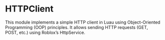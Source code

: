 # HTTPClient
This module implements a simple HTTP client in Luau using Object-Oriented Programming (OOP) principles. It allows sending HTTP requests (GET, POST, etc.) using Roblox’s HttpService.

